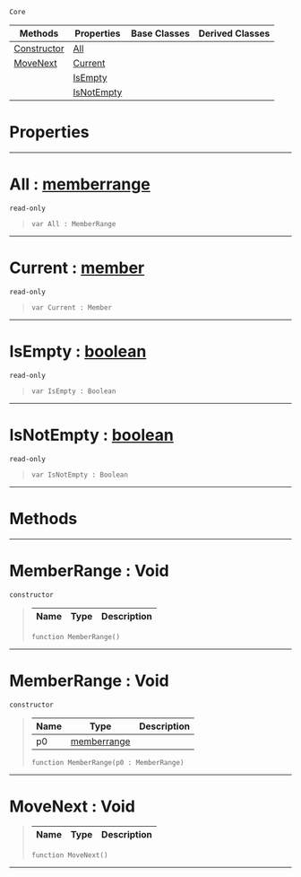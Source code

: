  `Core`

|Methods|Properties|Base Classes|Derived Classes|
|---|---|---|---|
|[ Constructor](https://plasmaengine.github.io/PlasmaDocs/Plasma1/C++/code_reference/lightning_base_types/memberrange.md#memberrange-void)|[ All](https://plasmaengine.github.io/PlasmaDocs/Plasma1/C++/code_reference/lightning_base_types/memberrange.md#all-plasma-engine-document)| | |
|[ MoveNext](https://plasmaengine.github.io/PlasmaDocs/Plasma1/C++/code_reference/lightning_base_types/memberrange.md#movenext-void)|[ Current](https://plasmaengine.github.io/PlasmaDocs/Plasma1/C++/code_reference/lightning_base_types/memberrange.md#current-plasma-engine-docu)| | |
| |[ IsEmpty](https://plasmaengine.github.io/PlasmaDocs/Plasma1/C++/code_reference/lightning_base_types/memberrange.md#isempty-plasma-engine-docu)| | |
| |[ IsNotEmpty](https://plasmaengine.github.io/PlasmaDocs/Plasma1/C++/code_reference/lightning_base_types/memberrange.md#isnotempty-plasma-engine-d)| | |


 #  Properties


---  
 #  All : [memberrange](https://plasmaengine.github.io/PlasmaDocs/Plasma1/C++/code_reference/lightning_base_types/memberrange.md)

 `read-only`

> 
> ``` lang=cpp, name=Lightning
> var All : MemberRange


---  
 #  Current : [member](https://plasmaengine.github.io/PlasmaDocs/Plasma1/C++/code_reference/lightning_base_types/member.md)

 `read-only`

> 
> ``` lang=cpp, name=Lightning
> var Current : Member


---  
 #  IsEmpty : [boolean](https://plasmaengine.github.io/PlasmaDocs/Plasma1/C++/code_reference/lightning_base_types/boolean.md)

 `read-only`

> 
> ``` lang=cpp, name=Lightning
> var IsEmpty : Boolean


---  
 #  IsNotEmpty : [boolean](https://plasmaengine.github.io/PlasmaDocs/Plasma1/C++/code_reference/lightning_base_types/boolean.md)

 `read-only`

> 
> ``` lang=cpp, name=Lightning
> var IsNotEmpty : Boolean


---  
 #  Methods


---  
 #  MemberRange : Void

 `constructor`

> 
> |Name|Type|Description|
> |---|---|---|
> ``` lang=cpp, name=Lightning
> function MemberRange()
> ``` 


---  
 #  MemberRange : Void

 `constructor`

> 
> |Name|Type|Description|
> |---|---|---|
> |p0|[memberrange](https://plasmaengine.github.io/PlasmaDocs/Plasma1/C++/code_reference/lightning_base_types/memberrange.md)| |
> ``` lang=cpp, name=Lightning
> function MemberRange(p0 : MemberRange)
> ``` 


---  
 #  MoveNext : Void

> 
> |Name|Type|Description|
> |---|---|---|
> ``` lang=cpp, name=Lightning
> function MoveNext()
> ``` 


---  
 

 
